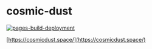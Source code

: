 # cosmic-dust

[![pages-build-deployment](https://github.com/AntonioBerna/cosmic-dust/actions/workflows/pages/pages-build-deployment/badge.svg)](https://github.com/AntonioBerna/cosmic-dust/actions/workflows/pages/pages-build-deployment)

[https://cosmicdust.space/](https://cosmicdust.space/)
